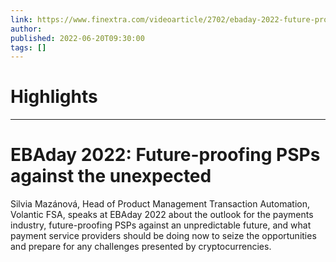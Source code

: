 ```yaml
---
link: https://www.finextra.com/videoarticle/2702/ebaday-2022-future-proofing-psps-against-the-unexpected?utm_medium=rssfinextra&utm_source=finextrafeed
author: 
published: 2022-06-20T09:30:00
tags: []
---
```

# Highlights


---
# EBAday 2022: Future-proofing PSPs against the unexpected
Silvia Mazánová, Head of Product Management Transaction Automation, Volantic FSA, speaks at EBAday 2022 about the outlook for the payments industry, future-proofing PSPs against an unpredictable future, and what payment service providers should be doing now to seize the opportunities and prepare for any challenges presented by cryptocurrencies.